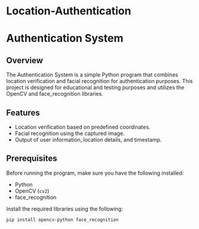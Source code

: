 # Location-Authentication
# Authentication System

## Overview

The Authentication System is a simple Python program that combines location verification and facial recognition for authentication purposes. This project is designed for educational and testing purposes and utilizes the OpenCV and face_recognition libraries.

## Features

- Location verification based on predefined coordinates.
- Facial recognition using the captured image.
- Output of user information, location details, and timestamp.

## Prerequisites

Before running the program, make sure you have the following installed:

- Python
- OpenCV (`cv2`)
- face_recognition

Install the required libraries using the following:

```bash
pip install opencv-python face_recognition
